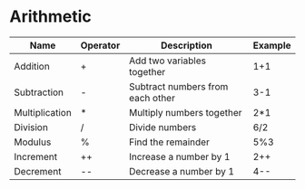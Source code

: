 # Arithmetic

| Name           | Operator | Description                      | Example |
| -------------- | -------- | -------------------------------- | ------- |
| Addition       | +        | Add two variables together       | 1+1     |
| Subtraction    | -        | Subtract numbers from each other | 3-1     |
| Multiplication | \*       | Multiply numbers together        | 2\*1    |
| Division       | /        | Divide numbers                   | 6/2     |
| Modulus        | %        | Find the remainder               | 5%3     |
| Increment      | ++       | Increase a number by 1           | 2++     |
| Decrement      | --       | Decrease a number by 1           | 4--     |

